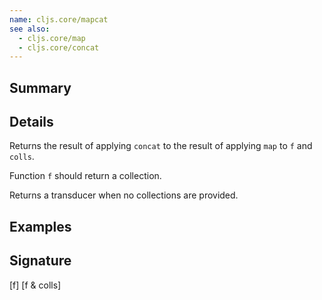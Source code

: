 ```yaml
---
name: cljs.core/mapcat
see also:
  - cljs.core/map
  - cljs.core/concat
---
```


## Summary

## Details

Returns the result of applying `concat` to the result of applying `map` to `f`
and `colls`.

Function `f` should return a collection.

Returns a transducer when no collections are provided.

## Examples

## Signature
[f]
[f & colls]

